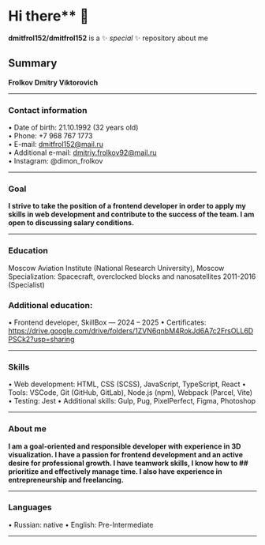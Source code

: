 # Hi there** 👋
**dmitfrol152/dmitfrol152** is a ✨ _special_ ✨ repository about me

## Summary
**Frolkov Dmitry Viktorovich**
________________________________________
### Contact information
• Date of birth: 21.10.1992 (32 years old)  
• Phone: +7 968 ​​767 1773  
• E-mail: dmitfrol152@mail.ru  
• Additional e-mail: dmitriy.frolkov92@mail.ru  
• Instagram: @dimon_frolkov  
________________________________________

### Goal
__I strive to take the position of a frontend developer in order to apply my skills in web development and contribute to the success of the team. I am open to discussing salary conditions.__
________________________________________

### Education
Moscow Aviation Institute (National Research University), Moscow
Specialization: Spacecraft, overclocked blocks and nanosatellites
2011-2016 (Specialist)

### Additional education:
• Frontend developer, SkillBox — 2024 – 2025
• Certificates: https://drive.google.com/drive/folders/1ZVN6qnbM4RokJd6A7c2FrsOLL6DPSCk2?usp=sharing
________________________________________

### Skills
• Web development: HTML, CSS (SCSS), JavaScript, TypeScript, React
• Tools: VSCode, Git (GitHub, GitLab), Node.js (npm), Webpack (Parcel, Vite)
• Testing: Jest
• Additional skills: Gulp, Pug, PixelPerfect, Figma, Photoshop
________________________________________

### About me
__I am a goal-oriented and responsible developer with experience in 3D visualization. I have a passion for frontend development and an active desire for professional growth. I have teamwork skills, I know how to ## prioritize and effectively manage time. I also have experience in entrepreneurship and freelancing.__
________________________________________

### Languages
• Russian: native
• English: Pre-Intermediate
________________________________________
